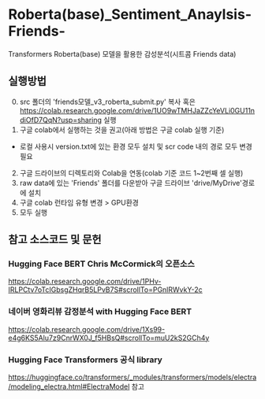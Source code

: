 # Roberta(base)_Sentiment_Anaylsis-Friends-
Transformers Roberta(base) 모델을 활용한 감성분석(시트콤 Friends data)

## 실행방법

0. src 폴더의 'friends모델_v3_roberta_submit.py' 복사
혹은 
https://colab.research.google.com/drive/1UO9wTMHJaZZcYeVLi0GU11ndiOfD7QqN?usp=sharing 실행
1. 구글 colab에서 실행하는 것을 권고(아래 방법은 구글 colab 실행 기준)
  - 로컬 사용시 version.txt에 있는 환경 모두 설치 및 scr code 내의 경로 모두 변경 필요
2. 구글 드라이브의 디렉토리와 Colab을 연동(colab 기준 코드 1~2번째 셀 실행)
3. raw data에 있는 'Friends' 폴더를 다운받아 구글 드라이브 'drive/MyDrive'경로에 설치
4. 구글 colab 런타임 유형 변경 > GPU환경
5. 모두 실행

## 참고 소스코드 및 문헌
### Hugging Face BERT Chris McCormick의 오픈소스 
https://colab.research.google.com/drive/1PHv-IRLPCtv7oTcIGbsgZHqrB5LPvB7S#scrollTo=PGnlRWvkY-2c

### 네이버 영화리뷰 감정분석 with Hugging Face BERT
https://colab.research.google.com/drive/1Xs99-e4g6KS5Alu7z9CnrWX0J_f5HBsQ#scrollTo=muU2kS2GCh4y

### Hugging Face Transformers 공식 library
https://huggingface.co/transformers/_modules/transformers/models/electra/modeling_electra.html#ElectraModel 참고
